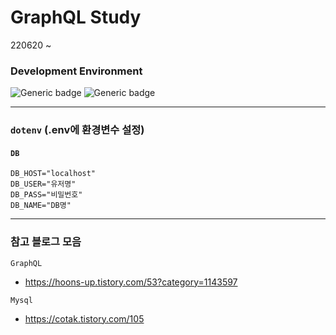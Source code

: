 # GraphQL Study

220620 ~

### Development Environment

![Generic badge](https://img.shields.io/badge/Node-v16.15.1-green.svg)
![Generic badge](https://img.shields.io/badge/Mysql-v8.0.29-orange.svg)

<hr>

### `dotenv` (.env에 환경변수 설정)

#### `DB`

```
DB_HOST="localhost"
DB_USER="유저명"
DB_PASS="비밀번호"
DB_NAME="DB명"
```

<hr>

### 참고 블로그 모음

`GraphQL`

-   https://hoons-up.tistory.com/53?category=1143597

`Mysql`

-   https://cotak.tistory.com/105
